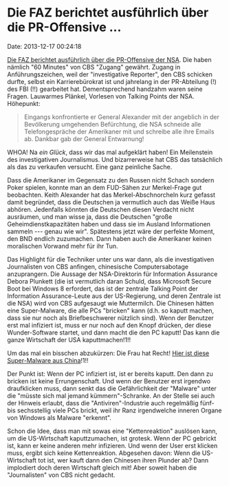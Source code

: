 Die FAZ berichtet ausführlich über die PR-Offensive \...
========================================================

Date: 2013-12-17 00:24:18

[Die FAZ berichtet ausführlich über die PR-Offensive der
NSA](http://www.faz.net/-gpc-7khha). Die haben nämlich \"60 Minutes\"
von CBS \"Zugang\" gewährt. Zugang in Anführungszeichen, weil der
\"investigative Reporter\", den CBS schicken durfte, selbst ein
Karrierebürokrat ist und jahrelang in der PR-Abteilung (!) des FBI (!!)
gearbeitet hat. Dementsprechend handzahm waren seine Fragen. Lauwarmes
Plänkel, Vorlesen von Talking Points der NSA. Höhepunkt:

> Eingangs konfrontierte er General Alexander mit der angeblich in der
> Bevölkerung umgehenden Befürchtung, die NSA schneide alle
> Telefongespräche der Amerikaner mit und schreibe alle ihre Emails ab.
> Dankbar gab der General Entwarnung!

WHOA! Na *ein Glück*, dass wir das mal aufgeklärt haben! Ein Meilenstein
des investigativen Journalismus. Und bizarrerweise hat CBS das
tatsächlich als das zu verkaufen versucht. Eine ganz peinliche Sache.

Dass die Amerikaner im Gegensatz zu den Russen nicht Schach sondern
Poker spielen, konnte man an dem FUD-Sähen zur Merkel-Frage gut
beobachten. Keith Alexander hat das Merkel-Abschnorcheln kurz gefasst
damit begründet, dass die Deutschen ja vermutlich auch das Weiße Haus
abhören. Jedenfalls könnten die Deutschen diesen Verdacht nicht
ausräumen, und man wisse ja, dass die Deutschen \"große
Geheimdienstkapazitäten haben und dass sie im Ausland Informationen
sammeln --- genau wie wir\". Spätestens jetzt wäre der perfekte Moment,
den BND endlich zuzumachen. Dann haben auch die Amerikaner keinen
moralischen Vorwand mehr für ihr Tun.

Das Highlight für die Techniker unter uns war dann, als die
investigativen Journalisten von CBS anfingen, chinesische
Computersabotage anzuprangern. Die Aussage der NSA-Direktorin für
Information Assurance Debora Plunkett (die ist vermutlich daran Schuld,
dass Microsoft Secure Boot bei Windows 8 erfordert, das ist der zentrale
Talking Point der Information Assurance-Leute aus der US-Regierung, und
deren Zentrale ist die NSA) wird von CBS aufgesaugt wie Muttermilch. Die
Chinesen hätten eine Super-Malware, die alle PCs \"bricken\" kann (d.h.
so kaputt machen, dass sie nur noch als Briefbeschwerer nützlich sind).
Wenn der Benutzer erst mal infiziert ist, muss er nur noch auf den Knopf
drücken, der diese Wunder-Software startet, und dann macht die den PC
kaputt! Das kann die ganze Wirtschaft der USA kaputtmachen!1!!

Um das mal ein bisschen abzukürzen: Die Frau hat Recht! [Hier ist diese
Super-Malware aus
China](http://support.lenovo.com/en_US/downloads/detail.page?LegacyDocID=MIGR-74983)!1!!

Der Punkt ist: Wenn der PC infiziert ist, ist er bereits kaputt. Den
dann zu bricken ist keine Errungenschaft. Und wenn der Benutzer erst
irgendwo draufklicken muss, dann senkt das die Gefährlichkeit der
\"Malware\" unter die \"müsste sich mal jemand kümmern\"-Schranke. An
der Stelle sei auch der Hinweis erlaubt, dass die
\"Antiviren\"-Industrie auch regelmäßig fünf- bis sechsstellig viele PCs
brickt, weil ihr Ranz irgendwelche inneren Organe von Windows als
Malware \"erkennt\".

Schon die Idee, dass man mit sowas eine \"Kettenreaktion\" auslösen
kann, um die US-Wirtschaft kaputtzumachen, ist grotesk. Wenn der PC
gebrickt ist, kann er keine anderen mehr infizieren. Und wenn der User
erst klicken muss, ergibt sich keine Kettenreaktion. Abgesehen davon:
Wenn die US-Wirtschaft tot ist, wer kauft dann den Chinesen ihren
Plunder ab? Dann implodiert doch deren Wirtschaft gleich mit! Aber
soweit haben die \"Journalisten\" von CBS nicht gedacht.
